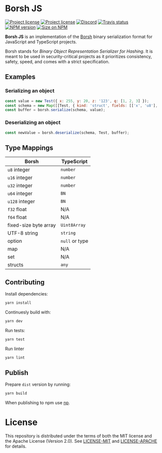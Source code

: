 # Borsh JS

[![Project license](https://img.shields.io/badge/license-Apache2.0-blue.svg)](https://opensource.org/licenses/Apache-2.0)
[![Project license](https://img.shields.io/badge/license-MIT-blue.svg)](https://opensource.org/licenses/MIT)
[![Discord](https://img.shields.io/discord/490367152054992913?label=discord)](https://discord.gg/Vyp7ETM)
[![Travis status](https://travis-ci.com/near/borsh.svg?branch=master)](https://travis-ci.com/near/borsh-js)
[![NPM version](https://img.shields.io/npm/v/borsh.svg?style=flat-square)](https://npmjs.com/borsh)
[![Size on NPM](https://img.shields.io/bundlephobia/minzip/borsh.svg?style=flat-square)](https://npmjs.com/borsh)

**Borsh JS** is an implementation of the [Borsh] binary serialization format for
JavaScript and TypeScript projects.

Borsh stands for _Binary Object Representation Serializer for Hashing_. It is meant to be used in security-critical projects as it prioritizes consistency,
safety, speed, and comes with a strict specification.

## Examples
### Serializing an object
```javascript
const value = new Test({ x: 255, y: 20, z: '123', q: [1, 2, 3] });
const schema = new Map([[Test, { kind: 'struct', fields: [['x', 'u8'], ['y', 'u64'], ['z', 'string'], ['q', [3]]] }]]);
const buffer = borsh.serialize(schema, value);
```

### Deserializing an object
```javascript
const newValue = borsh.deserialize(schema, Test, buffer);
```

## Type Mappings

| Borsh                 | TypeScript     |
|-----------------------|----------------|
| `u8` integer          | `number`       |
| `u16` integer         | `number`       |
| `u32` integer         | `number`       |
| `u64` integer         | `BN`           |
| `u128` integer        | `BN`           |
| `f32` float           | N/A            |
| `f64` float           | N/A            |
| fixed-size byte array | `Uint8Array`   |
| UTF-8 string          | `string`       |
| option                | `null` or type |
| map                   | N/A            |
| set                   | N/A            |
| structs               | `any`          |

## Contributing

Install dependencies:
```bash
yarn install
```

Continuesly build with:
```bash
yarn dev
```

Run tests:
```bash
yarn test
```

Run linter
```bash
yarn lint
```
## Publish

Prepare `dist` version by running:
```bash
yarn build
```

When publishing to npm use [np](https://github.com/sindresorhus/np).

# License
This repository is distributed under the terms of both the MIT license and the Apache License (Version 2.0).
See [LICENSE-MIT](LICENSE-MIT.txt) and [LICENSE-APACHE](LICENSE-APACHE) for details.

[Borsh]:          https://borsh.io
